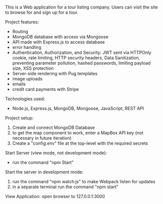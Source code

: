 This is a Web application for a tour listing company. Users can visit the site to browse for and sign up for a tour.

Project features:
- Routing
- MongoDB database with access via Mongoose
- API made with Express.js to access database
- error handling
- Authentication, Authorization, and Security: JWT sent via HTTPOnly cookie, rate limiting, HTTP security headers, Data Sanitization, preventing parameter pollution, hashed passwords, limiting payload size, XSS protection
- Server-side rendering with Pug templates
- image uploads
- emails
- credit card payments with Stripe

Technologies used:
- Node.js, Express.js, MongoDB, Mongoose, JavaScript, REST API



Project setup:
1) Create and connect MongoDB Database
2) to get the map component to work, enter a MapBox API key (not necessary in future iteration)
3) Create a "config.env" file at the top-level with the required secrets

Start Server (view mode, not development mode):
- run the command "npm Start"

Start the server in development mode:
1) run the command "npm watch:js" to make Webpack listen for updates
2) in a separate terminal run the command "npm start"

View Application:
open browser to 127.0.0.1:3000